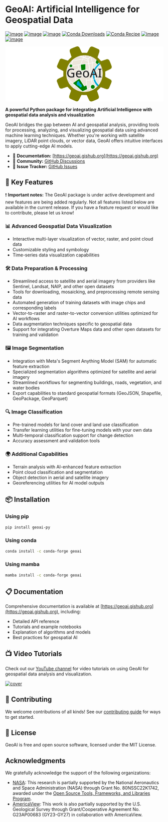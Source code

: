 # GeoAI: Artificial Intelligence for Geospatial Data

[![image](https://img.shields.io/pypi/v/geoai-py.svg)](https://pypi.python.org/pypi/geoai-py)
[![image](https://static.pepy.tech/badge/geoai-py)](https://pepy.tech/project/geoai-py)
[![image](https://img.shields.io/conda/vn/conda-forge/geoai.svg)](https://anaconda.org/conda-forge/geoai)
[![Conda Downloads](https://img.shields.io/conda/dn/conda-forge/geoai.svg)](https://anaconda.org/conda-forge/geoai)
[![Conda Recipe](https://img.shields.io/badge/recipe-geoai-green.svg)](https://github.com/giswqs/geoai-py-feedstock)
[![image](https://img.shields.io/badge/License-MIT-yellow.svg)](https://opensource.org/licenses/MIT)
[![image](https://img.shields.io/badge/YouTube-Tutorials-red)](https://bit.ly/GeoAI-Tutorials)

[![logo](https://raw.githubusercontent.com/opengeos/geoai/master/docs/assets/logo_rect.png)](https://github.com/opengeos/geoai/blob/master/docs/assets/logo.png)

**A powerful Python package for integrating Artificial Intelligence with geospatial data analysis and visualization**

GeoAI bridges the gap between AI and geospatial analysis, providing tools for processing, analyzing, and visualizing geospatial data using advanced machine learning techniques. Whether you're working with satellite imagery, LiDAR point clouds, or vector data, GeoAI offers intuitive interfaces to apply cutting-edge AI models.

-   📖 **Documentation:** [https://geoai.gishub.org](https://geoai.gishub.org)
-   💬 **Community:** [GitHub Discussions](https://github.com/opengeos/geoai/discussions)
-   🐛 **Issue Tracker:** [GitHub Issues](https://github.com/opengeos/geoai/issues)

## 🚀 Key Features

❗ **Important notes:** The GeoAI package is under active development and new features are being added regularly. Not all features listed below are available in the current release. If you have a feature request or would like to contribute, please let us know!

### 📊 Advanced Geospatial Data Visualization

-   Interactive multi-layer visualization of vector, raster, and point cloud data
-   Customizable styling and symbology
-   Time-series data visualization capabilities

### 🛠️ Data Preparation & Processing

-   Streamlined access to satellite and aerial imagery from providers like Sentinel, Landsat, NAIP, and other open datasets
-   Tools for downloading, mosaicking, and preprocessing remote sensing data
-   Automated generation of training datasets with image chips and corresponding labels
-   Vector-to-raster and raster-to-vector conversion utilities optimized for AI workflows
-   Data augmentation techniques specific to geospatial data
-   Support for integrating Overture Maps data and other open datasets for training and validation

### 🖼️ Image Segmentation

-   Integration with Meta's Segment Anything Model (SAM) for automatic feature extraction
-   Specialized segmentation algorithms optimized for satellite and aerial imagery
-   Streamlined workflows for segmenting buildings, roads, vegetation, and water bodies
-   Export capabilities to standard geospatial formats (GeoJSON, Shapefile, GeoPackage, GeoParquet)

### 🔍 Image Classification

-   Pre-trained models for land cover and land use classification
-   Transfer learning utilities for fine-tuning models with your own data
-   Multi-temporal classification support for change detection
-   Accuracy assessment and validation tools

### 🌍 Additional Capabilities

-   Terrain analysis with AI-enhanced feature extraction
-   Point cloud classification and segmentation
-   Object detection in aerial and satellite imagery
-   Georeferencing utilities for AI model outputs

## 📦 Installation

### Using pip

```bash
pip install geoai-py
```

### Using conda

```bash
conda install -c conda-forge geoai
```

### Using mamba

```bash
mamba install -c conda-forge geoai
```

## 📋 Documentation

Comprehensive documentation is available at [https://geoai.gishub.org](https://geoai.gishub.org), including:

-   Detailed API reference
-   Tutorials and example notebooks
-   Explanation of algorithms and models
-   Best practices for geospatial AI

## 📺 Video Tutorials

Check out our [YouTube channel](https://bit.ly/GeoAI-Tutorials) for video tutorials on using GeoAI for geospatial data analysis and visualization.

[![cover](https://github.com/user-attachments/assets/3cde9547-ab62-4d70-b23a-3e5ed27c7407)](https://bit.ly/GeoAI-Tutorials)

## 🤝 Contributing

We welcome contributions of all kinds! See our [contributing guide](https://geoai.gishub.org/contributing) for ways to get started.

## 📄 License

GeoAI is free and open source software, licensed under the MIT License.

## Acknowledgments

We gratefully acknowledge the support of the following organizations:

-   [NASA](https://www.nasa.gov): This research is partially supported by the National Aeronautics and Space Administration (NASA) through Grant No. 80NSSC22K1742, awarded under the [Open Source Tools, Frameworks, and Libraries Program](https://bit.ly/3RVBRcQ).
-   [AmericaView](https://americaview.org): This work is also partially supported by the U.S. Geological Survey through Grant/Cooperative Agreement No. G23AP00683 (GY23-GY27) in collaboration with AmericaView.
